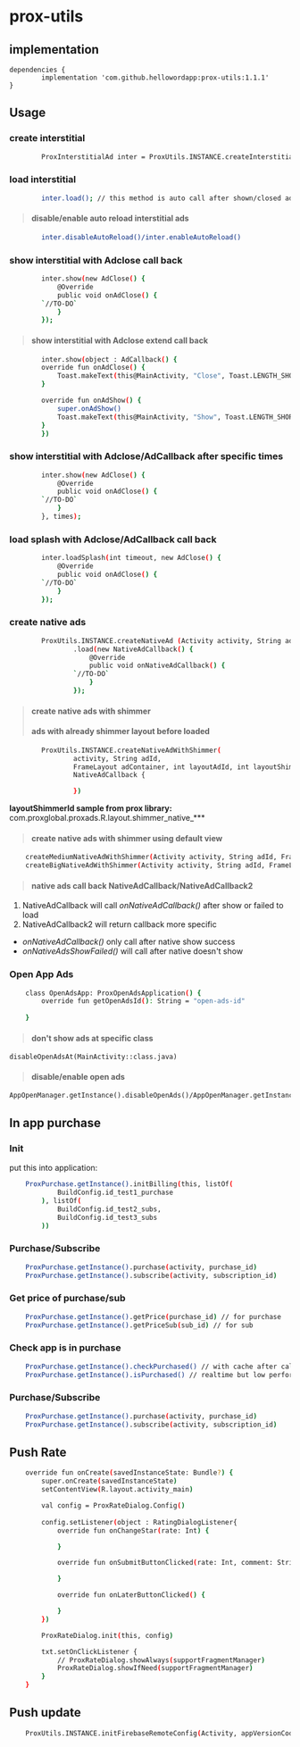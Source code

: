 # prox-utils

## implementation
```
dependencies {
        implementation 'com.github.hellowordapp:prox-utils:1.1.1'
}
```

## Usage

### create interstitial
```sh
        ProxInterstitialAd inter = ProxUtils.INSTANCE.createInterstitialAd (Activity activity, String adId);
```

### load interstitial 
```sh
        inter.load(); // this method is auto call after shown/closed ads 
```
> #### disable/enable auto reload interstitial ads
```sh
        inter.disableAutoReload()/inter.enableAutoReload()
```

### show interstitial with Adclose call back
```sh
        inter.show(new AdClose() {
            @Override
            public void onAdClose() {
		`//TO-DO`
            }
        });

```
> #### show interstitial with Adclose extend call back
```sh
        inter.show(object : AdCallback() {
		override fun onAdClose() {
		    Toast.makeText(this@MainActivity, "Close", Toast.LENGTH_SHORT).show()
		}

		override fun onAdShow() {
		    super.onAdShow()
		    Toast.makeText(this@MainActivity, "Show", Toast.LENGTH_SHORT).show()
		}
        })

```

### show interstitial with Adclose/AdCallback after specific times
```sh
        inter.show(new AdClose() {
            @Override
            public void onAdClose() {
		`//TO-DO`
            }
        }, times);

```

### load splash with Adclose/AdCallback call back
```sh
        inter.loadSplash(int timeout, new AdClose() {
            @Override
            public void onAdClose() {
		`//TO-DO`
            }
        });

```

### create native ads
```sh 
        ProxUtils.INSTANCE.createNativeAd (Activity activity, String adId, FrameLayout adContainer, int layoutAdId);
                .load(new NativeAdCallback() {
                    @Override
                    public void onNativeAdCallback() {
		    	`//TO-DO`
                    }
                });
```

> #### create native ads with shimmer
> #### ads with already shimmer layout before loaded
```sh
        ProxUtils.INSTANCE.createNativeAdWithShimmer(
                activity, String adId,
                FrameLayout adContainer, int layoutAdId, int layoutShimmerId).load(
                NativeAdCallback {

                })
```
**layoutShimmerId sample from prox library:** com.proxglobal.proxads.R.layout.shimmer_native_***
>#### create native ads with shimmer using default view 
```sh
	createMediumNativeAdWithShimmer(Activity activity, String adId, FrameLayout adContainer)
	createBigNativeAdWithShimmer(Activity activity, String adId, FrameLayout adContainer)
```

> #### native ads call back **NativeAdCallback/NativeAdCallback2**
1. NativeAdCallback will call *onNativeAdCallback()* after show or failed to load 
2. NativeAdCallback2 will return callback more specific
 - *onNativeAdCallback()* only call after native show success
 - *onNativeAdsShowFailed()* will call after native doesn't show 

### Open App Ads
```sh
    class OpenAdsApp: ProxOpenAdsApplication() {
        override fun getOpenAdsId(): String = "open-ads-id"
        
    }
```

> #### don't show ads at specific class
	disableOpenAdsAt(MainActivity::class.java)
> #### disable/enable open ads 
	AppOpenManager.getInstance().disableOpenAds()/AppOpenManager.getInstance().enableOpenAds()

## In app purchase
### Init
put this into application:
```sh
	ProxPurchase.getInstance().initBilling(this, listOf(
			BuildConfig.id_test1_purchase
		), listOf(
			BuildConfig.id_test2_subs,
			BuildConfig.id_test3_subs
		))
```
### Purchase/Subscribe
```sh
	ProxPurchase.getInstance().purchase(activity, purchase_id)
	ProxPurchase.getInstance().subscribe(activity, subscription_id)
```

### Get price of purchase/sub
```sh
	ProxPurchase.getInstance().getPrice(purchase_id) // for purchase
	ProxPurchase.getInstance().getPriceSub(sub_id) // for sub
```

### Check app is in purchase
```sh
	ProxPurchase.getInstance().checkPurchased() // with cache after call ProxPurchase.getInstance().syncPurchaseState()
	ProxPurchase.getInstance().isPurchased() // realtime but low performance
```

### Purchase/Subscribe
```sh
	ProxPurchase.getInstance().purchase(activity, purchase_id)
	ProxPurchase.getInstance().subscribe(activity, subscription_id)
```

## Push Rate

```sh
    override fun onCreate(savedInstanceState: Bundle?) {
        super.onCreate(savedInstanceState)
        setContentView(R.layout.activity_main)

        val config = ProxRateDialog.Config()
        
        config.setListener(object : RatingDialogListener{
            override fun onChangeStar(rate: Int) {

            }

            override fun onSubmitButtonClicked(rate: Int, comment: String?) {

            }

            override fun onLaterButtonClicked() {

            }
        })

        ProxRateDialog.init(this, config)

        txt.setOnClickListener {
            // ProxRateDialog.showAlways(supportFragmentManager)
            ProxRateDialog.showIfNeed(supportFragmentManager)
        }
    } 
```

## Push update 
```sh
    ProxUtils.INSTANCE.initFirebaseRemoteConfig(Activity, appVersionCode, iconAppId, appName);
```


